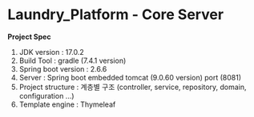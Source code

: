 # Laundry_Platform - Core Server

**Project Spec**
1. JDK version : 17.0.2
2. Build Tool : gradle (7.4.1 version)
3. Spring boot version : 2.6.6
4. Server : Spring boot embedded tomcat (9.0.60 version)
              port (8081)
5. Project structure : 계층별 구조 (controller, service, repository, domain, configuration ...)
6. Template engine : Thymeleaf
